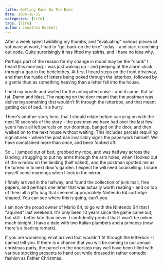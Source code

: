 ```yaml
---
title: Getting Back On The Bike
date: 2006-10-31
categories: [life]
tags: [life]
author: Jonathan Beckett
---
```


After a week spent twiddling my thumbs, and "evaluating" various pieces of software at work, I had to "get back on the bike" today - and start crunching out code. Quite surprisingly it has lifted my spirits, and I have no idea why.

Perhaps part of the reason for my change in mood may be the "clunk" I heard this morning. I was just waking up - and peeping at the alarm clock through a gap in the bedclothes. At first I heard steps on the front driveway, and then the rustle of letters being poked through the letterbox, followed by a gentle thud as something heaving than a letter fell into the house.

I held my breath and waited for the anticipated noise - and it came. Rat tat tat. Damn and blast. The rapping on the door meant that the postman was delivering something that wouldn't fit through the letterbox, and that meant getting out of bed. In a hurry.

There's another story here, that I should relate before carrying on with the next 10 seconds of the story - the postmen we have had over the last few years have all left parcels on our doorstep, banged on the door, and then walked on to the next house without waiting. This includes parcels requiring signiatures - where the postman invariably signs the paperwork himself. We have complained more than once, and been fobbed off.

So... I jumped out of bed, grabbed my robe, and was halfway across the landing, struggling to put my arms through the arm holes, when I looked out of the window on the landing (half naked), and the postman spotted me as he turned in to next door's garden. I expect he will need counselling. I scare myself some mornings when I look in the mirror.

I finally arrived in the hallway, and found the collection of junk mail, free papers, and perhaps one letter that was actually worth reading - and on top of them all a jiffy bag that seemed appropriately Nintendo 64 cartridge shaped. You can see where this is going, can't you.

I am now the proud owner of Mario 64, to go with the Nintendo 64 that I "aquired" last weekend. It's only been 10 years since the game came out, but still - better late than never. I confidently predict that I won't be online much tonight. I have a date with two Italian plumbers and a princess (now there's a leading remark).

If you are wondering what arrived that wouldn't fit through the letterbox - I cannot tell you. If there is a chance that you will be coming to our annual christmas party, the parcel on the doorstep may well have been filled with various stocking presents to hand out while dressed in rather comedic fashion as Father Christmas.